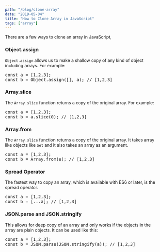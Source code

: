 ```yaml
---
path: "/blog/clone-array"
date: "2019-05-04"
title: "How to Clone Array in JavaScript"
tags: ["array"]
---
```


There are a few ways to clone an array in JavaScript,

### Object.assign

`Object.assign` allows us to make a shallow copy of any kind of object including arrays.
For example:

<pre>const a = [1,2,3];
const b = Object.assign([], a); // [1,2,3]</pre>

### Array.slice

The `Array.slice` function returns a copy of the original array.
For example:

<pre>const a = [1,2,3];
const b = a.slice(0); // [1,2,3]</pre>

### Array.from

The `Array.slice` function returns a copy of the original array. It takes array like objects like `Set` and it also takes an array as an argument.

<pre>const a = [1,2,3];
const b = Array.from(a); // [1,2,3]</pre>

### Spread Operator

The fastest way to copy an array, which is available with ES6 or later, is the spread operator.

<pre>const a = [1,2,3];
const b = [...a]; // [1,2,3]</pre>

### JSON.parse and JSON.stringify

This allows for deep copy of an array and only works if the objects in the array are plain objects. It can be used like this:

<pre>const a = [1,2,3];
const b = JSON.parse(JSON.stringify(a)); // [1,2,3]</pre>
